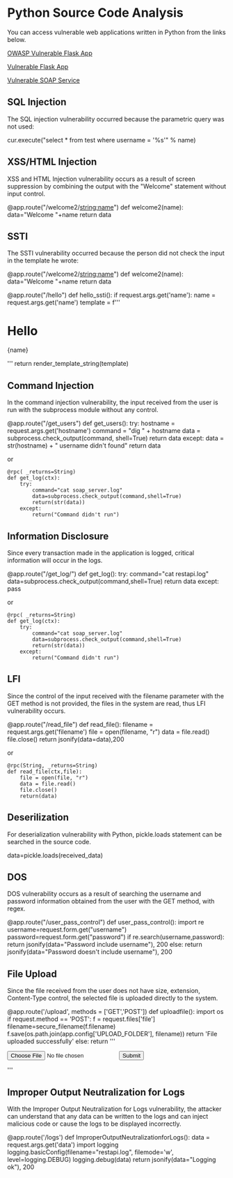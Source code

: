 # Python Source Code Analysis

You can access vulnerable web applications written in Python from the links below.

[OWASP Vulnerable Flask App](https://owasp.org/www-project-vulnerable-flask-app/)

[Vulnerable Flask App](https://github.com/anil-yelken/Vulnerable-Flask-App)

[Vulnerable SOAP Service](https://github.com/anil-yelken/Vulnerable-Soap-Service)

## SQL Injection

The SQL injection vulnerability occurred because the parametric query was not used:

cur.execute("select * from test where username = '%s'" % name)

## XSS/HTML Injection

XSS and HTML Injection vulnerability occurs as a result of screen suppression by combining the output with the "Welcome" statement without input control.

@app.route("/welcome2/<string:name>")
def welcome2(name):
    data="Welcome "+name
    return data

## SSTI

The SSTI vulnerability occurred because the person did not check the input in the template he wrote:

@app.route("/welcome2/<string:name>")
def welcome2(name):
    data="Welcome "+name
    return data


@app.route("/hello")
def hello_ssti():
    if request.args.get('name'):
        name = request.args.get('name')
        template = f'''<div>
        <h1>Hello</h1>
        {name}
</div>
'''
		return render_template_string(template)
    
## Command Injection

In the command injection vulnerability, the input received from the user is run with the subprocess module without any control.

@app.route("/get_users")
def get_users():
    try:
        hostname = request.args.get('hostname')
        command = "dig " + hostname
        data = subprocess.check_output(command, shell=True)
        return data
    except:
        data = str(hostname) + " username didn't found"
        return data

or

    @rpc( _returns=String)
    def get_log(ctx):
        try:
            command="cat soap_server.log"
            data=subprocess.check_output(command,shell=True)
            return(str(data))
        except:
            return("Command didn't run")

## Information Disclosure

Since every transaction made in the application is logged, critical information will occur in the logs.

@app.route("/get_log/")
def get_log():
    try:
        command="cat restapi.log"
        data=subprocess.check_output(command,shell=True)
        return data
    except:
    	pass

or

    @rpc( _returns=String)
    def get_log(ctx):
        try:
            command="cat soap_server.log"
            data=subprocess.check_output(command,shell=True)
            return(str(data))
        except:
            return("Command didn't run")

## LFI

Since the control of the input received with the filename parameter with the GET method is not provided, the files in the system are read, thus LFI vulnerability occurs.

@app.route("/read_file")
def read_file():
    filename = request.args.get('filename')
    file = open(filename, "r")
    data = file.read()
    file.close()
    return jsonify(data=data),200

or

    @rpc(String, _returns=String)
    def read_file(ctx,file):
        file = open(file, "r")
        data = file.read()
        file.close()
        return(data)
        
## Deserilization       

For deserialization vulnerability with Python, pickle.loads statement can be searched in the source code.

data=pickle.loads(received_data)

## DOS

DOS vulnerability occurs as a result of searching the username and password information obtained from the user with the GET method, with regex.

@app.route("/user_pass_control")
def user_pass_control():
    import re
    username=request.form.get("username")
    password=request.form.get("password")
    if re.search(username,password):
        return jsonify(data="Password include username"), 200
    else:
        return jsonify(data="Password doesn't include username"), 200
        
## File Upload

Since the file received from the user does not have size, extension, Content-Type control, the selected file is uploaded directly to the system.

@app.route('/upload', methods = ['GET','POST'])
def uploadfile():
   import os
   if request.method == 'POST':
      f = request.files['file']
      filename=secure_filename(f.filename)
      f.save(os.path.join(app.config['UPLOAD_FOLDER'], filename))
      return 'File uploaded successfully'
   else:
      return '''
<html>
   <body>
      <form  method = "POST"  enctype = "multipart/form-data">
         <input type = "file" name = "file" />
         <input type = "submit"/>
      </form>   
   </body>
</html>
      '''
      
## Improper Output Neutralization for Logs

With the Improper Output Neutralization for Logs vulnerability, the attacker can understand that any data can be written to the logs and can inject malicious code or cause the logs to be displayed incorrectly.

@app.route('/logs')
def ImproperOutputNeutralizationforLogs():
    data = request.args.get('data')
    import logging
    logging.basicConfig(filename="restapi.log", filemode='w', level=logging.DEBUG)
    logging.debug(data)
    return jsonify(data="Logging ok"), 200
